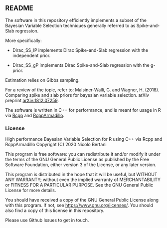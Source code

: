 ## README

The software in this repository efficiently implements a subset of the Bayesian Variable Selection techniques generally referred to as Spike-and-Slab regression.

More specifically:

* Dirac_SS_IP implements Dirac Spike-and-Slab regression with the independent prior.

* Dirac_SS_gP implements Dirac Spike-and-Slab regression with the g-prior.

Estimation relies on Gibbs sampling.

For a review of the topic, refer to:
Malsiner-Walli, G. and Wagner, H. (2018). Comparing spike and slab priors for bayesian variable selection. arXiv preprint [arXiv:1812.07259](https://arxiv.org/abs/1812.07259).

The software is written in C++ for performance, and is meant for usage in R via [Rcpp](https://cran.r-project.org/web/packages/Rcpp/index.html) and [RcppArmadillo](https://cran.r-project.org/web/packages/RcppArmadillo/index.html).


### License

High performance Bayesian Variable Selection for R using C++ via Rcpp and RcppArmadillo
Copyright (C) 2020  Nicolò Bertani

This program is free software: you can redistribute it and/or modify it under the terms of the GNU General Public License as published by the Free Software Foundation, either version 3 of the License, or any later version.

This program is distributed in the hope that it will be useful, but WITHOUT ANY WARRANTY; without even the implied warranty of MERCHANTABILITY or FITNESS FOR A PARTICULAR PURPOSE.  See the GNU General Public License for more details.

You should have received a copy of the GNU General Public License along with this program.  If not, see <https://www.gnu.org/licenses/>. You should also find a copy of this license in this repository.

Please use Github Issues to get in touch.
